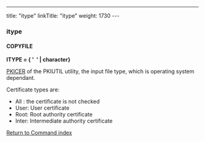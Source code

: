 ---
title: "itype"
linkTitle: "itype"
weight: 1730
---<span id="itype"></span>

### itype

#### COPYFILE

****ITYPE = { '  '
&#124; character}****

[PKICER](../../../../transport_security_start_here/certificates/pkiutil_cli_intro/using_the_pkicer_command) of the PKIUTIL utility, the input file type, which is operating
system dependant.

Certificate types are:

- All
    : the certificate is not checked
- User: User certificate
- Root: Root authority certificate
- Inter: Intermediate authority certificate

[Return to Command index](../../)
